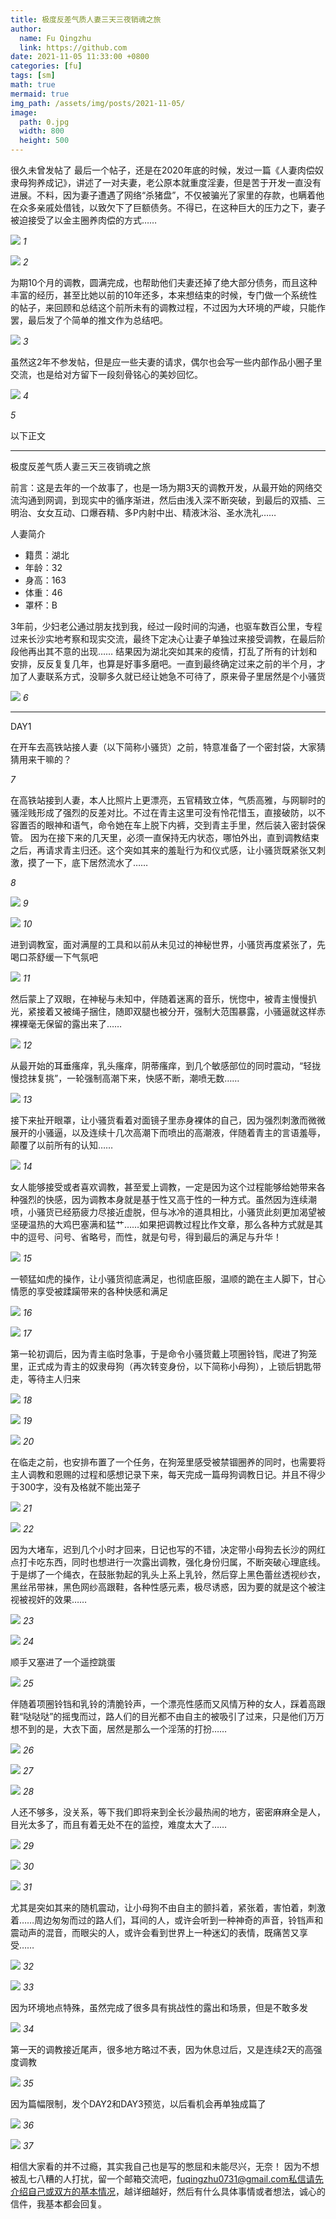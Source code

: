 ```yaml
---
title: 极度反差气质人妻三天三夜销魂之旅
author:
  name: Fu Qingzhu
  link: https://github.com
date: 2021-11-05 11:33:00 +0800
categories: [fu]
tags: [sm]
math: true
mermaid: true
img_path: /assets/img/posts/2021-11-05/
image:
  path: 0.jpg
  width: 800
  height: 500
---
```


很久未曾发帖了  最后一个帖子，还是在2020年底的时候，发过一篇《人妻肉偿奴隶母狗养成记》，讲述了一对夫妻，老公原本就重度淫妻，但是苦于开发一直没有进展。不料，因为妻子遭遇了网络“杀猪盘”，不仅被骗光了家里的存款，也瞒着他在众多亲戚处借钱，以致欠下了巨额债务。不得已，在这种巨大的压力之下，妻子被迫接受了以金主圈养肉偿的方式……

![](1.jpg)
_1_

![](2.jpg)
_2_

为期10个月的调教，圆满完成，也帮助他们夫妻还掉了绝大部分债务，而且这种丰富的经历，甚至比她以前的10年还多，本来想结束的时候，专门做一个系统性的帖子，来回顾和总结这个前所未有的调教过程，不过因为大环境的严峻，只能作罢，最后发了个简单的推文作为总结吧。

![](3.jpg)
_3_

虽然这2年不参发帖，但是应一些夫妻的请求，偶尔也会写一些内部作品小圈子里交流，也是给对方留下一段刻骨铭心的美妙回忆。

![](4.jpg)
_4_


<!-- ![](5.jpg) -->
_5_

以下正文

---

极度反差气质人妻三天三夜销魂之旅

前言：这是去年的一个故事了，也是一场为期3天的调教开发，从最开始的网络交流沟通到网调，到现实中的循序渐进，然后由浅入深不断突破，到最后的双插、三明治、女女互动、口爆吞精、多P内射中出、精液沐浴、圣水洗礼……

人妻简介
- 籍贯：湖北
- 年龄：32
- 身高：163
- 体重：46
- 罩杯：B

3年前，少妇老公通过朋友找到我，经过一段时间的沟通，也驱车数百公里，专程过来长沙实地考察和现实交流，最终下定决心让妻子单独过来接受调教，在最后阶段他再出其不意的出现……
结果因为湖北突如其来的疫情，打乱了所有的计划和安排，反反复复几年，也算是好事多磨吧。一直到最终确定过来之前的半个月，才加了人妻联系方式，没聊多久就已经让她急不可待了，原来骨子里居然是个小骚货

![](6.jpg)
_6_

---

DAY1

在开车去高铁站接人妻（以下简称小骚货）之前，特意准备了一个密封袋，大家猜猜用来干嘛的？

<!-- ![](7.jpg) -->
_7_

在高铁站接到人妻，本人比照片上更漂亮，五官精致立体，气质高雅，与网聊时的骚淫贱形成了强烈的反差对比。不过在青主这里可没有怜花惜玉，直接破防，以不容置否的眼神和语气，命令她在车上脱下内裤，交到青主手里，然后装入密封袋保管。
因为在接下来的几天里，必须一直保持无内状态，哪怕外出，直到调教结束之后，再请求青主归还。这个突如其来的羞耻行为和仪式感，让小骚货既紧张又刺激，摸了一下，底下居然流水了……

<!-- ![](8.jpg) -->
_8_

![](9.jpg)
_9_

![](10.jpg)
_10_

进到调教室，面对满屋的工具和以前从未见过的神秘世界，小骚货再度紧张了，先喝口茶舒缓一下气氛吧

![](11.jpg)
_11_

然后蒙上了双眼，在神秘与未知中，伴随着迷离的音乐，恍惚中，被青主慢慢扒光，紧接着又被绳子捆住，随即双腿也被分开，强制大范围暴露，小骚逼就这样赤裸裸毫无保留的露出来了……

![](12.jpg)
_12_

从最开始的耳垂瘙痒，乳头瘙痒，阴蒂瘙痒，到几个敏感部位的同时震动，“轻拢慢捻抹复挑”，一轮强制高潮下来，快感不断，潮喷无数……

![](13.jpg)
_13_

接下来扯开眼罩，让小骚货看着对面镜子里赤身裸体的自己，因为强烈刺激而微微展开的小骚逼，以及连续十几次高潮下而喷出的高潮液，伴随着青主的言语羞辱，颠覆了以前所有的认知……

![](14.jpg)
_14_

女人能够接受或者喜欢调教，甚至爱上调教，一定是因为这个过程能够给她带来各种强烈的快感，因为调教本身就是基于性又高于性的一种方式。虽然因为连续潮喷，小骚货已经筋疲力尽接近虚脱，但与冰冷的道具相比，小骚货此刻更加渴望被坚硬温热的大鸡巴塞满和猛艹……如果把调教过程比作文章，那么各种方式就是其中的逗号、问号、省略号，而性，就是句号，得到最后的满足与升华！

![](15.jpg)
_15_

一顿猛如虎的操作，让小骚货彻底满足，也彻底臣服，温顺的跪在主人脚下，甘心情愿的享受被蹂躏带来的各种快感和满足

![](16.jpg)
_16_

![](17.jpg)
_17_

第一轮初调后，因为青主临时急事，于是命令小骚货戴上项圈铃铛，爬进了狗笼里，正式成为青主的奴隶母狗（再次转变身份，以下简称小母狗），上锁后钥匙带走，等待主人归来

![](18.jpg)
_18_

![](19.jpg)
_19_

![](20.jpg)
_20_

在临走之前，也安排布置了一个任务，在狗笼里感受被禁锢圈养的同时，也需要将主人调教和恩赐的过程和感想记录下来，每天完成一篇母狗调教日记。并且不得少于300字，没有及格就不能出笼子

![](21.jpg)
_21_

![](22.jpg)
_22_

因为大堵车，迟到几个小时才回来，日记也写的不错，决定带小母狗去长沙的网红点打卡吃东西，同时也想进行一次露出调教，强化身份归属，不断突破心理底线。
于是绑了一个绳衣，在鼓胀勃起的乳头上系上乳铃，然后穿上黑色蕾丝透视纱衣，黑丝吊带袜，黑色网纱高跟鞋，各种性感元素，极尽诱惑，因为要的就是这个被注视被视奸的效果……

![](23.jpg)
_23_

![](24.jpg)
_24_

顺手又塞进了一个遥控跳蛋

![](25.jpg)
_25_

伴随着项圈铃铛和乳铃的清脆铃声，一个漂亮性感而又风情万种的女人，踩着高跟鞋“哒哒哒”的摇曳而过，路人们的目光都不由自主的被吸引了过来，只是他们万万想不到的是，大衣下面，居然是那么一个淫荡的打扮……

![](26.jpg)
_26_

![](27.jpg)
_27_

![](28.jpg)
_28_

人还不够多，没关系，等下我们即将来到全长沙最热闹的地方，密密麻麻全是人，目光太多了，而且有着无处不在的监控，难度太大了……

![](29.jpg)
_29_

![](30.jpg)
_30_

![](31.jpg)
_31_

尤其是突如其来的随机震动，让小母狗不由自主的颤抖着，紧张着，害怕着，刺激着……周边匆匆而过的路人们，耳间的人，或许会听到一种神奇的声音，铃铛声和震动声的混音，而眼尖的人，或许会看到世界上一种迷幻的表情，既痛苦又享受……

![](32.jpg)
_32_

![](33.jpg)
_33_

因为环境地点特殊，虽然完成了很多具有挑战性的露出和场景，但是不敢多发

![](34.jpg)
_34_

第一天的调教接近尾声，很多地方略过不表，因为休息过后，又是连续2天的高强度调教

![](35.jpg)
_35_

因为篇幅限制，发个DAY2和DAY3预览，以后看机会再单独成篇了

![](36.jpg)
_36_

![](37.jpg)
_37_

相信大家看的并不过瘾，其实我自己也是写的憋屈和未能尽兴，无奈！
因为不想被乱七八糟的人打扰，留一个邮箱交流吧，fuqingzhu0731@gmail.com私信请先介绍自己或双方的基本情况，越详细越好，然后有什么具体事情或者想法，诚心的信件，我基本都会回复。

